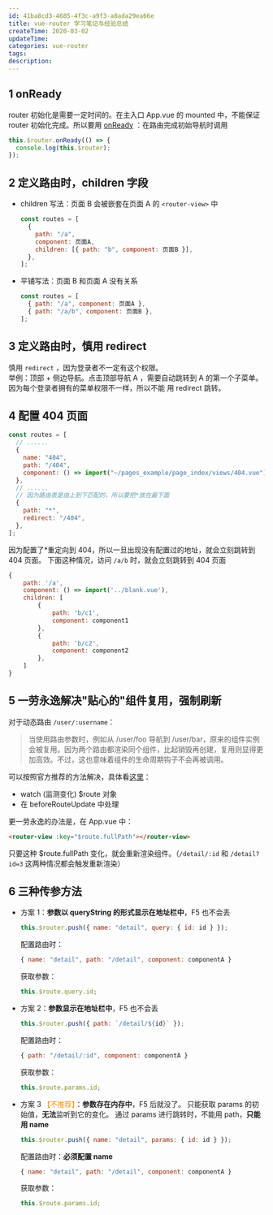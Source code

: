 ```yaml
---
id: 41ba8cd3-4685-4f3c-a9f3-a8ada29ea66e
title: vue-router 学习笔记与经验总结
createTime: 2020-03-02
updateTime:
categories: vue-router
tags:
description:
---
```


## 1 onReady

router 初始化是需要一定时间的。在主入口 App.vue 的 mounted 中，不能保证 router 初始化完成。所以要用 [onReady](https://router.vuejs.org/zh/api/#router-onready) ：在路由完成初始导航时调用

```js
this.$router.onReady(() => {
  console.log(this.$router);
});
```

## 2 定义路由时，children 字段

- children 写法：页面 B 会被嵌套在页面 A 的 `<router-view>` 中

  ```js
  const routes = [
    {
      path: "/a",
      component: 页面A,
      children: [{ path: "b", component: 页面B }],
    },
  ];
  ```

- 平铺写法：页面 B 和页面 A 没有关系
  ```js
  const routes = [
    { path: "/a", component: 页面A },
    { path: "/a/b", component: 页面B },
  ];
  ```

## 3 定义路由时，慎用 redirect

慎用 `redirect` ，因为登录者不一定有这个权限。  
举例：顶部 + 侧边导航。点击顶部导航 A ，需要自动跳转到 A 的第一个子菜单。因为每个登录者拥有的菜单权限不一样，所以不能 用 redirect 跳转。

## 4 配置 404 页面

```js
const routes = [
  // ......
  {
    name: "404",
    path: "/404",
    component: () => import("~/pages_example/page_index/views/404.vue"),
  },
  // ......
  // 因为路由表是由上到下匹配的，所以要把*放在最下面
  {
    path: "*",
    redirect: "/404",
  },
];
```

因为配置了\*重定向到 404，所以一旦出现没有配置过的地址，就会立刻跳转到 404 页面。
下面这种情况，访问 `/a/b` 时，就会立刻跳转到 404 页面

```js
{
    path: '/a',
    component: () => import('../blank.vue'),
    children: [
	    {
	        path: 'b/c1',
	        component: component1
	    },
	    {
	        path: 'b/c2',
	        component: component2
	    },
	]
}

```

## 5 一劳永逸解决"贴心的"组件复用，强制刷新

对于动态路由 `/user/:username`：

> 当使用路由参数时，例如从 /user/foo 导航到 /user/bar，原来的组件实例会被复用。因为两个路由都渲染同个组件，比起销毁再创建，复用则显得更加高效。不过，这也意味着组件的生命周期钩子不会再被调用。

可以按照官方推荐的方法解决，具体看[这里](https://router.vuejs.org/zh/guide/essentials/dynamic-matching.html#%E5%93%8D%E5%BA%94%E8%B7%AF%E7%94%B1%E5%8F%82%E6%95%B0%E7%9A%84%E5%8F%98%E5%8C%96)：

- watch (监测变化) $route 对象
- 在 beforeRouteUpdate 中处理

更一劳永逸的办法是，在 App.vue 中：

```html
<router-view :key="$route.fullPath"></router-view>
```

只要这种 $route.fullPath 变化，就会重新渲染组件。（`/detail/:id` 和 `/detail?id=3` 这两种情况都会触发重新渲染）

## 6 三种传参方法

- 方案 1：**参数以 queryString 的形式显示在地址栏中**，F5 也不会丢

  ```js
  this.$router.push({ name: "detail", query: { id: id } });
  ```

  配置路由时：

  ```js
  { name: "detail", path: "/detail", component: componentA }
  ```

  获取参数：

  ```js
  this.$route.query.id;
  ```

- 方案 2：**参数显示在地址栏中**，F5 也不会丢
  ```js
  this.$router.push({ path: `/detail/${id}` });
  ```
  配置路由时：
  ```js
  { path: "/detail/:id", component: componentA }
  ```
  获取参数：
  ```js
  this.$route.params.id;
  ```
- 方案 3 <span style="color:darkorange">【不推荐】</span>：**参数存在内存中**，F5 后就没了。
  只能获取 params 的初始值，**无法**监听到它的变化。
  通过 params 进行跳转时，不能用 path，**只能用 name**
  ```js
  this.$router.push({ name: "detail", params: { id: id } });
  ```
  配置路由时：**必须配置 name**
  ```js
  { name: "detail", path: "/detail", component: componentA }
  ```
  获取参数：
  ```js
  this.$route.params.id;
  ```
